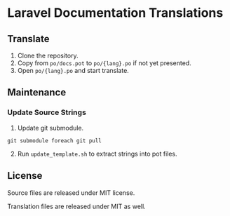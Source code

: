 # Laravel Documentation Translations

## Translate

1. Clone the repository.
2. Copy from `po/docs.pot` to `po/{lang}.po` if not yet presented.
3. Open `po/{lang}.po` and start translate.

## Maintenance

### Update Source Strings

1. Update git submodule.
```
git submodule foreach git pull
```
2. Run `update_template.sh` to extract strings into pot files.

## License

Source files are released under MIT license.

Translation files are released under MIT as well.

